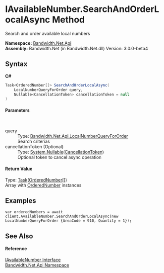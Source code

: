 ﻿# IAvailableNumber.SearchAndOrderLocalAsync Method 
 

Search and order available local numbers

**Namespace:**&nbsp;<a href ="N_Bandwidth_Net_Api.md">Bandwidth.Net.Api</a><br />**Assembly:**&nbsp;Bandwidth.Net (in Bandwidth.Net.dll) Version: 3.0.0-beta4

## Syntax

**C#**<br />
``` C#
Task<OrderedNumber[]> SearchAndOrderLocalAsync(
	LocalNumberQueryForOrder query,
	Nullable<CancellationToken> cancellationToken = null
)
```


#### Parameters
&nbsp;<dl><dt>query</dt><dd>Type: <a href ="T_Bandwidth_Net_Api_LocalNumberQueryForOrder.md">Bandwidth.Net.Api.LocalNumberQueryForOrder</a><br />Search criterias</dd><dt>cancellationToken (Optional)</dt><dd>Type: <a href="http://msdn2.microsoft.com/en-us/library/b3h38hb0" target="_blank">System.Nullable</a>(<a href="http://msdn2.microsoft.com/en-us/library/dd384802" target="_blank">CancellationToken</a>)<br />Optional token to cancel async operation</dd></dl>

#### Return Value
Type: <a href="http://msdn2.microsoft.com/en-us/library/dd321424" target="_blank">Task</a>(<a href ="T_Bandwidth_Net_Api_OrderedNumber.md">OrderedNumber</a>[])<br />Array with <a href ="T_Bandwidth_Net_Api_OrderedNumber.md">OrderedNumber</a> instances

## Examples

```
var orderedNumbers = await client.AvailableNumber.SearchAndOrderLocalAsync(new LocalNumberQueryForOrder {AreaCode = 910, Quantity = 1});
```


## See Also


#### Reference
<a href ="T_Bandwidth_Net_Api_IAvailableNumber.md">IAvailableNumber Interface</a><br /><a href ="N_Bandwidth_Net_Api.md">Bandwidth.Net.Api Namespace</a><br />